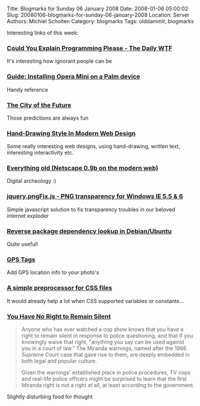 Title: Blogmarks for Sunday 06 January 2008
Date: 2008-01-06 05:00:02
Slug: 20080106-blogmarks-for-sunday-06-january-2008
Location: Server
Authors: Michiel Scholten
Category: blogmarks
Tags: olddammit, blogmarks

<p>Interesting links of this week:</p>
<h3><a href="http://thedailywtf.com/Articles/Could-You-Explain-Programming-Please.aspx">Could You Explain Programming Please - The Daily WTF</a></h3>
<p>It's interesting how ignorant people can be</p>
<h3><a href="http://forum.brighthand.com/showthread.php?t=237551">Guide: Installing Opera Mini on a Palm device</a></h3>
<p>Handy reference</p>
<h3><a href="http://slashdot.org/article.pl?sid=07/12/30/2218248">The City of the Future</a></h3>
<p>Those predictions are always fun</p>
<h3><a href="http://www.smashingmagazine.com/2008/01/03/hand-drawing-style-in-modern-web-design/">Hand-Drawing Style In Modern Web Design</a></h3>
<p>Some really interesting web designs, using hand-drawing, written text, interesting interactivity etc.</p>
<h3><a href="http://torgo-x.livejournal.com/1013176.html">Everything old (Netscape 0.9b on the modern web)</a></h3>
<p>Digital archeology :)</p>
<h3><a href="http://jquery.andreaseberhard.de/pngFix/">jquery.pngFix.js - PNG transparency for Windows IE 5.5 &amp; 6</a></h3>
<p>Simple javascript solution to fix transparency troubles in our beloved internet exploder</p>
<h3><a href="http://blog.hartwork.org/?p=108">Reverse package dependency lookup in Debian/Ubuntu</a></h3>
<p>Quite useful!</p>
<h3><a href="http://www.sno.phy.queensu.ca/~phil/exiftool/TagNames/GPS.html">GPS Tags</a></h3>
<p>Add GPS location info to your photo's</p>
<h3><a href="http://uwstopia.nl/blog/2007/12/a-simple-preprocessor-for-css-files">A simple preprocessor for CSS files</a></h3>
<p>It would already help a lot when CSS supported variables or constants...</p>
<h3><a href="http://www.counterpunch.org/mariner1210.html">You Have No Right to Remain Silent</a></h3>
<blockquote><p>Anyone who has ever watched a cop show knows that you have a right to remain silent in response to police questioning, and that if you knowingly waive that right, "anything you say can be used against you in a court of law." The Miranda warnings, named after the 1966 Supreme Court case that gave rise to them, are deeply embedded in both legal and popular culture.</p>

<p>Given the warnings' established place in police procedures, TV cops and real-life police officers might be surprised to learn that the first Miranda right is not a right at all, at least according to the government.</p></blockquote>

<p>Slightly disturbing food for thought</p>
